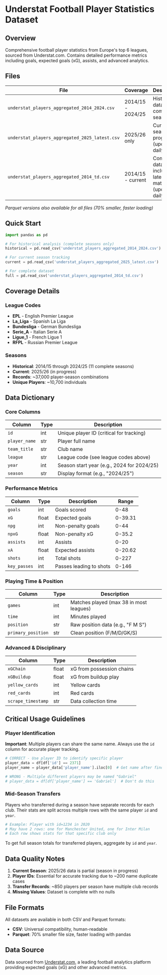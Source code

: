# Understat Football Player Statistics Dataset

## Overview
Comprehensive football player statistics from Europe's top 6 leagues, sourced from Understat.com. Contains detailed performance metrics including goals, expected goals (xG), assists, and advanced analytics.

## Files

| File | Coverage | Description |
|------|----------|-------------|
| `understat_players_aggregated_2014_2024.csv` | 2014/15 - 2024/25 | Historical data for 11 complete seasons |
| `understat_players_aggregated_2025_latest.csv` | 2025/26 only | Current season in progress (updated daily) |
| `understat_players_aggregated_2014_td.csv` | 2014/15 - current | Complete dataset including latest matches (updated daily) |

*Parquet versions also available for all files (70% smaller, faster loading)*

## Quick Start

```python
import pandas as pd

# For historical analysis (complete seasons only)
historical = pd.read_csv('understat_players_aggregated_2014_2024.csv')

# For current season tracking
current = pd.read_csv('understat_players_aggregated_2025_latest.csv')

# For complete dataset
full = pd.read_csv('understat_players_aggregated_2014_td.csv')
```

## Coverage Details

### League Codes
- **EPL** - English Premier League
- **La_Liga** - Spanish La Liga  
- **Bundesliga** - German Bundesliga
- **Serie_A** - Italian Serie A
- **Ligue_1** - French Ligue 1
- **RFPL** - Russian Premier League

### Seasons
- **Historical**: 2014/15 through 2024/25 (11 complete seasons)
- **Current**: 2025/26 (in progress)
- **Records**: ~37,000 player-season combinations
- **Unique Players**: ~10,700 individuals

## Data Dictionary

### Core Columns

| Column | Type | Description |
|--------|------|-------------|
| `id` | int | Unique player ID (critical for tracking) |
| `player_name` | str | Player full name |
| `team_title` | str | Club name |
| `league` | str | League code (see league codes above) |
| `year` | int | Season start year (e.g., 2024 for 2024/25) |
| `season` | str | Display format (e.g., "2024/25") |

### Performance Metrics

| Column | Type | Description | Range |
|--------|------|-------------|-------|
| `goals` | int | Goals scored | 0-48 |
| `xG` | float | Expected goals | 0-39.31 |
| `npg` | int | Non-penalty goals | 0-44 |
| `npxG` | float | Non-penalty xG | 0-35.2 |
| `assists` | int | Assists | 0-20 |
| `xA` | float | Expected assists | 0-20.62 |
| `shots` | int | Total shots | 0-227 |
| `key_passes` | int | Passes leading to shots | 0-146 |

### Playing Time & Position

| Column | Type | Description |
|--------|------|-------------|
| `games` | int | Matches played (max 38 in most leagues) |
| `time` | int | Minutes played |
| `position` | str | Raw position data (e.g., "F M S") |
| `primary_position` | str | Clean position (F/M/D/GK/S) |

### Advanced & Disciplinary

| Column | Type | Description |
|--------|------|-------------|
| `xGChain` | float | xG from possession chains |
| `xGBuildup` | float | xG from buildup play |
| `yellow_cards` | int | Yellow cards |
| `red_cards` | int | Red cards |
| `scrape_timestamp` | str | Data collection time |

## Critical Usage Guidelines

### Player Identification

**Important**: Multiple players can share the same name. Always use the `id` column for accurate player tracking.

```python
# CORRECT - Use player ID to identify specific player
player_data = df[df['id'] == 2371]
player_name = player_data['player_name'].iloc[0]  # Get name after finding by ID

# WRONG - Multiple different players may be named "Gabriel" 
# player_data = df[df['player_name'] == 'Gabriel']  # Don't do this
```

### Mid-Season Transfers

Players who transferred during a season have separate records for each club. Their stats are split across multiple rows with the same player `id` and `year`.

```python
# Example: Player with id=1234 in 2020 
# May have 2 rows: one for Manchester United, one for Inter Milan
# Each row shows stats for that specific club only
```

To get full season totals for transferred players, aggregate by `id` and `year`.

## Data Quality Notes

1. **Current Season**: 2025/26 data is partial (season in progress)
2. **Player IDs**: Essential for accurate tracking due to ~200 name duplicate cases
3. **Transfer Records**: ~850 players per season have multiple club records
4. **Missing Values**: Dataset is complete with no nulls

## File Formats

All datasets are available in both CSV and Parquet formats:
- **CSV**: Universal compatibility, human-readable
- **Parquet**: 70% smaller file size, faster loading with pandas

## Data Source

Data sourced from [Understat.com](https://understat.com/), a leading football analytics platform providing expected goals (xG) and other advanced metrics.